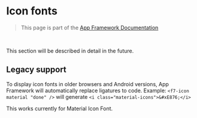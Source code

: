 # Icon fonts

> This page is part of the [App Framework Documentation](../DOCUMENTATION.md)

<br />

This section will be described in detail in the future.

## Legacy support

To display icon fonts in older browsers and Android versions, App Framework will automatically replace ligatures to code. Example: `<f7-icon material "done" />` will generate `<i class="material-icons">&#xE876;</i>`

This works currently for Material Icon Font.
